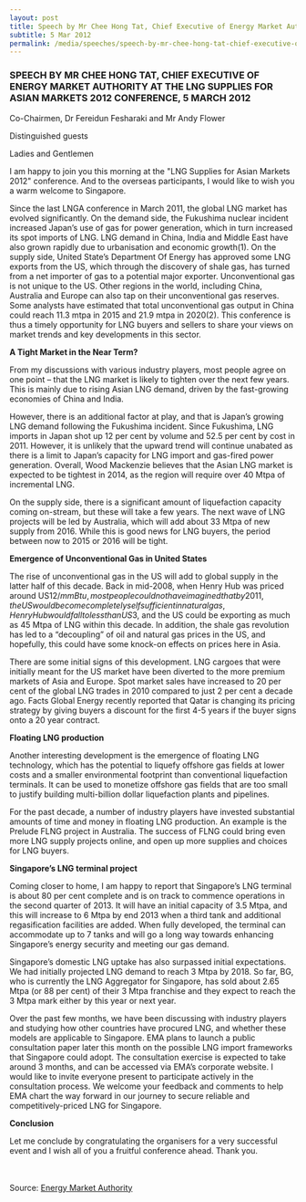 ```yaml
---
layout: post
title: Speech by Mr Chee Hong Tat, Chief Executive of Energy Market Authority at the LNG Supplies for Asian Markets 2012 conference, 5 March 2012
subtitle: 5 Mar 2012
permalink: /media/speeches/speech-by-mr-chee-hong-tat-chief-executive-of-energy-market-authority-at-the-lng-supplies-for-asian-markets-2012-conference-5-march-2012
---
```


### SPEECH BY MR CHEE HONG TAT, CHIEF EXECUTIVE OF ENERGY MARKET AUTHORITY AT THE LNG SUPPLIES FOR ASIAN MARKETS 2012 CONFERENCE, 5 MARCH 2012

Co-Chairmen, Dr Fereidun Fesharaki and Mr Andy Flower

Distinguished guests

Ladies and Gentlemen

I am happy to join you this morning at the "LNG Supplies for Asian Markets 2012" conference. And to the overseas participants, I would like to wish you a warm welcome to Singapore.

Since the last LNGA conference in March 2011, the global LNG market has evolved significantly. On the demand side, the Fukushima nuclear incident increased Japan’s use of gas for power generation, which in turn increased its spot imports of LNG. LNG demand in China, India and Middle East have also grown rapidly due to urbanisation and economic growth(1). On the supply side, United State’s Department Of Energy has approved some LNG exports from the US, which through the discovery of shale gas, has turned from a net importer of gas to a potential major exporter. Unconventional gas is not unique to the US. Other regions in the world, including China, Australia and Europe can also tap on their unconventional gas reserves. Some analysts have estimated that total unconventional gas output in China could reach 11.3 mtpa in 2015 and 21.9 mtpa in 2020(2). This conference is thus a timely opportunity for LNG buyers and sellers to share your views on market trends and key developments in this sector.

**A Tight Market in the Near Term?**

From my discussions with various industry players, most people agree on one point – that the LNG market is likely to tighten over the next few years. This is mainly due to rising Asian LNG demand, driven by the fast-growing economies of China and India.

However, there is an additional factor at play, and that is Japan’s growing LNG demand following the Fukushima incident. Since Fukushima, LNG imports in Japan shot up 12 per cent by volume and 52.5 per cent by cost in 2011. However, it is unlikely that the upward trend will continue unabated as there is a limit to Japan’s capacity for LNG import and gas-fired power generation. Overall, Wood Mackenzie believes that the Asian LNG market is expected to be tightest in 2014, as the region will require over 40 Mtpa of incremental LNG.

On the supply side, there is a significant amount of liquefaction capacity coming on-stream, but these will take a few years. The next wave of LNG projects will be led by Australia, which will add about 33 Mtpa of new supply from 2016. While this is good news for LNG buyers, the period between now to 2015 or 2016 will be tight.

**Emergence of Unconventional Gas in United States**

The rise of unconventional gas in the US will add to global supply in the latter half of this decade. Back in mid-2008, when Henry Hub was priced around US$12/mmBtu, most people could not have imagined that by 2011, the US would become completely self sufficient in natural gas, Henry Hub would fall to less than US$3, and the US could be exporting as much as 45 Mtpa of LNG within this decade. In addition, the shale gas revolution has led to a “decoupling” of oil and natural gas prices in the US, and hopefully, this could have some knock-on effects on prices here in Asia.

There are some initial signs of this development. LNG cargoes that were initially meant for the US market have been diverted to the more premium markets of Asia and Europe. Spot market sales have increased to 20 per cent of the global LNG trades in 2010 compared to just 2 per cent a decade ago. Facts Global Energy recently reported that Qatar is changing its pricing strategy by giving buyers a discount for the first 4-5 years if the buyer signs onto a 20 year contract.

**Floating LNG production**

Another interesting development is the emergence of floating LNG technology, which has the potential to liquefy offshore gas fields at lower costs and a smaller environmental footprint than conventional liquefaction terminals. It can be used to monetize offshore gas fields that are too small to justify building multi-billion dollar liquefaction plants and pipelines.

For the past decade, a number of industry players have invested substantial amounts of time and money in floating LNG production. An example is the Prelude FLNG project in Australia. The success of FLNG could bring even more LNG supply projects online, and open up more supplies and choices for LNG buyers.

**Singapore’s LNG terminal project**

Coming closer to home, I am happy to report that Singapore’s LNG terminal is about 80 per cent complete and is on track to commence operations in the second quarter of 2013. It will have an initial capacity of 3.5 Mtpa, and this will increase to 6 Mtpa by end 2013 when a third tank and additional regasification facilities are added. When fully developed, the terminal can accommodate up to 7 tanks and will go a long way towards enhancing Singapore’s energy security and meeting our gas demand.

Singapore’s domestic LNG uptake has also surpassed initial expectations. We had initially projected LNG demand to reach 3 Mtpa by 2018. So far, BG, who is currently the LNG Aggregator for Singapore, has sold about 2.65 Mtpa (or 88 per cent) of their 3 Mtpa franchise and they expect to reach the 3 Mtpa mark either by this year or next year.

Over the past few months, we have been discussing with industry players and studying how other countries have procured LNG, and whether these models are applicable to Singapore. EMA plans to launch a public consultation paper later this month on the possible LNG import frameworks that Singapore could adopt. The consultation exercise is expected to take around 3 months, and can be accessed via EMA’s corporate website. I would like to invite everyone present to participate actively in the consultation process. We welcome your feedback and comments to help EMA chart the way forward in our journey to secure reliable and competitively-priced LNG for Singapore.

**Conclusion**

Let me conclude by congratulating the organisers for a very successful event and I wish all of you a fruitful conference ahead. Thank you.
<br><br><br>


Source: [<a href="https://www.ema.gov.sg/speech.aspx?news_sid=20140609ScxfQqB0a5Y4" target="_blank">Energy Market Authority</a>](https://www.ema.gov.sg/speech.aspx?news_sid=20140609ScxfQqB0a5Y4)